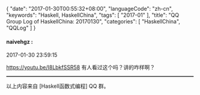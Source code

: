 {
  "date": "2017-01-30T00:55:32+08:00",
  "languageCode": "zh-cn",
  "keywords": "Haskell, HaskellChina",
  "tags": [
    "2017-01"
  ],
  "title": "QQ Group Log of HaskellChina: 20170130",
  "categories": [
    "HaskellChina", "QQLog"
  ]
}



#### naivehgz :

<span class="article-duration">2017-01-30 23:59:15</span>

https://youtu.be/I8LbkfSSR58 有人看过这个吗？讲的咋样啊？

<hr style="border-top: 1px dotted grey;width:99%"/>




以上内容来自 [Haskell函数式编程] QQ 群。

